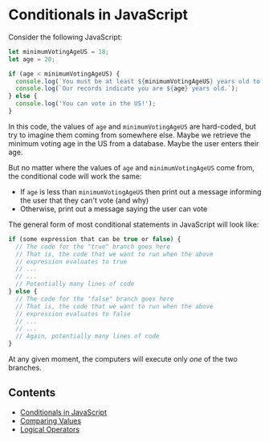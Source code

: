 # Conditionals in JavaScript

Consider the following JavaScript:

```javascript
let minimumVotingAgeUS = 18;
let age = 20;

if (age < minimumVotingAgeUS) {
  console.log(`You must be at least ${minimumVotingAgeUS} years old to vote in the US.`);
  console.log(`Our records indicate you are ${age} years old.`);
} else {
  console.log('You can vote in the US!');
}
```

In this code, the values of `age` and `minimumVotingAgeUS` are hard-coded, but try to imagine them coming from somewhere else. Maybe we retrieve the minimum voting age in the US from a database. Maybe the user enters their age.

But no matter where the values of `age` and `minimumVotingAgeUS` come from, the conditional code will work the same:

- If `age` is less than `minimumVotingAgeUS` then print out a message informing the user that they can't vote (and why)
- Otherwise, print out a message saying the user can vote

The general form of most conditional statements in JavaScript will look like:

```javascript
if (some expression that can be true or false) {
  // The code for the "true" branch goes here
  // That is, the code that we want to run when the above
  // expression evaluates to true
  // ...
  // ...
  // Potentially many lines of code
} else {
  // The code for the "false" branch goes here
  // That is, the code that we want to run when the above
  // expression evaluates to false
  // ...
  // ...
  // Again, potentially many lines of code
}
```

At any given moment, the computers will execute only *one* of the two branches.

## Contents

- [Conditionals in JavaScript](./JavaScript-Conditionals.md)
- [Comparing Values](./Comparison.md)
- [Logical Operators](./Logical.md)
